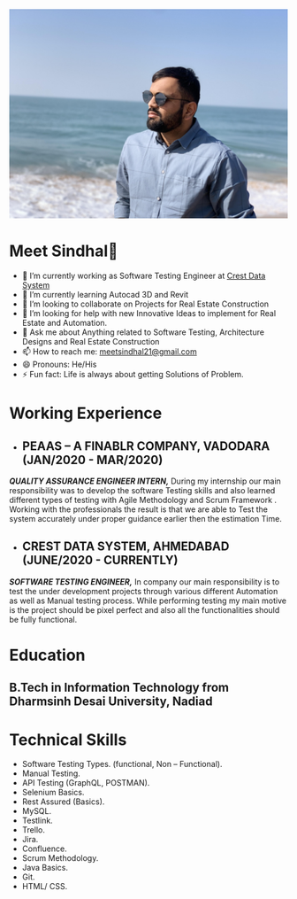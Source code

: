 <img src="https://github.com/meet021/meet021/blob/main/image/meet.jpg" />

<h1>Meet Sindhal👋</h1>


- 🔭 I’m currently working as Software Testing Engineer at [Crest Data System](https://www.crestdatasys.com/)
- 🌱 I’m currently learning Autocad 3D and Revit 
- 👯 I’m looking to collaborate on Projects for Real Estate Construction
- 🤔 I’m looking for help with new Innovative Ideas to implement for Real Estate and Automation. 
- 💬 Ask me about Anything related to Software Testing, Architecture Designs and Real Estate Construction
- 📫 How to reach me: [meetsindhal21@gmail.com](mailto:meetsindhal21@gmail.com)
- 😄 Pronouns: He/His
- ⚡ Fun fact: Life is always about getting Solutions of Problem.

<h1>Working Experience</h1>

- <h2>PEAAS – A FINABLR COMPANY, VADODARA (JAN/2020 - MAR/2020)</h2>
<p><b><i>QUALITY ASSURANCE ENGINEER INTERN,</i></b> During my internship our main responsibility was to develop the software Testing skills and also learned different types of testing with Agile Methodology and Scrum Framework . Working with the professionals the result is that we are able to Test the system accurately under proper guidance earlier then the estimation Time.</p>

- <h2>CREST DATA SYSTEM, AHMEDABAD (JUNE/2020 - CURRENTLY)</h2>
<p><b><i>SOFTWARE TESTING ENGINEER,</i></b> In company our main responsibility is to test the under development projects through various different Automation as well as Manual testing process. While performing testing my main motive is the project should be pixel perfect and also all the functionalities should be fully functional.</p>

<h1>Education</h1>
<h2>B.Tech in Information Technology from Dharmsinh Desai University, Nadiad</h2>

<h1>Technical Skills</h1>

- Software Testing Types. (functional, Non – Functional).
- Manual Testing.
- API Testing (GraphQL, POSTMAN).
- Selenium Basics.
- Rest Assured (Basics).
- MySQL.
- Testlink.
- Trello.
- Jira.
- Confluence.
- Scrum Methodology.
- Java Basics.
- Git.
- HTML/ CSS.

